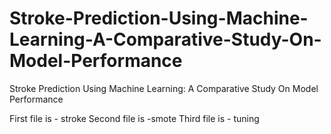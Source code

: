 # Stroke-Prediction-Using-Machine-Learning-A-Comparative-Study-On-Model-Performance
Stroke Prediction Using Machine Learning: A Comparative Study On Model Performance

First file is - stroke
Second file is -smote
Third file is - tuning
